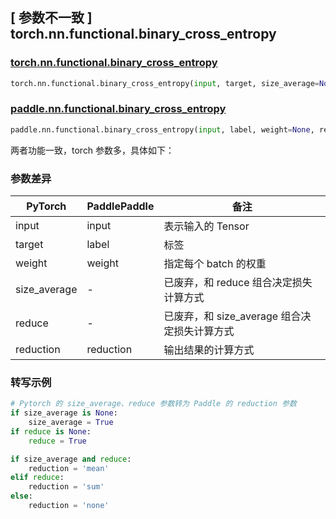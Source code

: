 ## [ 参数不一致 ] torch.nn.functional.binary_cross_entropy

### [torch.nn.functional.binary_cross_entropy](https://pytorch.org/docs/2.0/generated/torch.nn.functional.binary_cross_entropy.html?highlight=binary_cross_entropy#torch.nn.functional.binary_cross_entropy)

```python
torch.nn.functional.binary_cross_entropy(input, target, size_average=None, reduce=None, reduction='mean')
```

### [paddle.nn.functional.binary_cross_entropy](https://www.paddlepaddle.org.cn/documentation/docs/zh/api/paddle/nn/functional/binary_cross_entropy_cn.html#binary-cross-entropy)

```python
paddle.nn.functional.binary_cross_entropy(input, label, weight=None, reduction='mean', name=None)
```

两者功能一致，torch 参数多，具体如下：
### 参数差异
| PyTorch       | PaddlePaddle | 备注                                                   |
| ------------- | ------------ | ------------------------------------------------------ |
| input         | input        | 表示输入的 Tensor                                       |
| target        | label        | 标签                                                   |
| weight        | weight       | 指定每个 batch 的权重                                      |
| size_average  | -            | 已废弃，和 reduce 组合决定损失计算方式                      |
| reduce        | -            | 已废弃，和 size_average 组合决定损失计算方式                |
| reduction     | reduction    | 输出结果的计算方式                                       |


### 转写示例

```python
# Pytorch 的 size_average、reduce 参数转为 Paddle 的 reduction 参数
if size_average is None:
    size_average = True
if reduce is None:
    reduce = True

if size_average and reduce:
    reduction = 'mean'
elif reduce:
    reduction = 'sum'
else:
    reduction = 'none'
```
